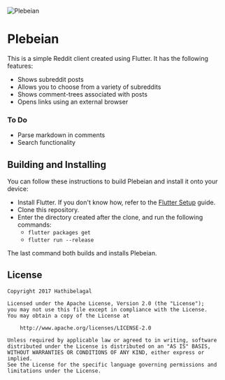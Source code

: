 ![Plebeian](https://raw.githubusercontent.com/hathibelagal/Plebeian/master/pic.jpg)

# Plebeian

This is a simple Reddit client created using Flutter. It has the following features:

- Shows subreddit posts
- Allows you to choose from a variety of subreddits
- Shows comment-trees associated with posts
- Opens links using an external browser

### To Do

- Parse markdown in comments
- Search functionality

## Building and Installing

You can follow these instructions to build Plebeian and install it onto your device:

* Install Flutter. If you don't know how, refer to the [Flutter Setup](https://flutter.io/setup/) guide.
* Clone this repository.
* Enter the directory created after the clone, and run the following commands:
  * `flutter packages get`
  * `flutter run --release`

The last command both builds and installs Plebeian.

## License

```
Copyright 2017 Hathibelagal

Licensed under the Apache License, Version 2.0 (the "License");
you may not use this file except in compliance with the License.
You may obtain a copy of the License at

    http://www.apache.org/licenses/LICENSE-2.0

Unless required by applicable law or agreed to in writing, software
distributed under the License is distributed on an "AS IS" BASIS,
WITHOUT WARRANTIES OR CONDITIONS OF ANY KIND, either express or implied.
See the License for the specific language governing permissions and
limitations under the License.
```
